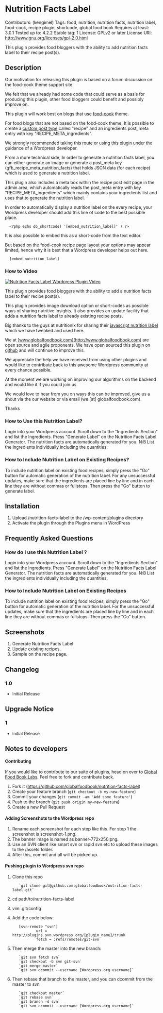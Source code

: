 # Nutrition Facts Label
Contributors: (kengimel)
Tags: food, nutrition, nutrition facts, nutrition label, food-cook, recipe plugin, shortcode, global food book
Requires at least: 3.0.1
Tested up to: 4.2.2
Stable tag: 1
License: GPLv2 or later
License URI: http://www.gnu.org/licenses/gpl-2.0.html

This plugin provides food bloggers with the ability to add nutrition facts label to their recipe post(s).

## Description

Our motivation for releasing this plugin is based on a forum discussion on the food-cook theme support site.

We felt that we already had some code that could serve as a basis for producing this plugin, other food bloggers could benefit and possibly improve on.

This plugin will work best on blogs that use [food-cook](http://themeforest.net/item/food-cook-multipurpose-food-recipe-wp-theme/4915630) theme.

For food blogs that are not based on the food-cook theme, It is possible to create a [custom post type](https://wordpress.org/plugins/custom-post-type-ui/) called "recipe" and an ingredients post_meta entry with key "RECIPE_META_ingredients".

We strongly recommended taking this route or using this plugin under the guidance of a Wordpress developer.

From a more technical side, In order to generate a nutrition facts label, you can either generate an image or generate a post_meta key (gfb_recipe_meta_nutrition_facts) that holds JSON data (for each recipe) which is used to generate a nutrition label.

This plugin also includes a meta box within the recipe post edit page in the admin area, which automatically reads the post_meta entry with key "RECIPE_META_ingredients" which mainly contains your ingredients list and uses that to generate the nutrition label.

In order to automatically display a nutrition label on the every recipe, your Wordpress developer should add this line of code to the best possible place.

```
  <?php echo do_shortcode( '[embed_nutrition_label]' ) ?>
```
It is also possible to embed this as a short-code from the text editor.

But based on the food-cook recipe page layout your options may appear limited, hence why it is best that a Wordpress developer helps out here.

```
  [embed_nutrition_label]
```
### How to Video
[![Nutrition Facts Label Wordpress Plugin Video](http://img.youtube.com/vi/oM1LoVSacss/0.jpg)](https://www.youtube.com/watch?v=oM1LoVSacss)

This plugin provides food bloggers with the ability to add a nutrition facts label to their recipe post(s).

This plugin provides image download option or short-codes as possible ways of sharing nutritive insights. It also provides an update facility that adds a nutrition facts label to already existing recipe posts.

Big thanks to the guys at nutritionix for sharing their [javascript nutrition label](https://github.com/nutritionix/nutrition-label) which we have tweaked and used here.  

We at [www.globalfoodbook.com](http://www.globalfoodbook.com) are open source and agile proponents. We have open sourced this plugin on [github](https://github.com/globalfoodbook/nutrition-facts-label) and will continue to improve this.

We appreciate the help we have received from using other plugins and would like to contribute back to this awesome Wordpress community at every chance possible.

At the moment we are working on improving our algorithms on the backend and would like it if you could join us.

We would love to hear from you on ways this can be improved, give us a shout via the our website or via email (we [at] globalfoodbook.com).

Thanks  

### How to Use this Nutrition Label?
Login into your Wordpress account.
Scroll down to the "Ingredients Section" and list the Ingredients.
Press "Generate Label" on the Nutrition Facts Label Generator.
The nutrition facts are automatically generated for you.
N:B List the ingredients individually including the quantities.

### How to Include Nutrition Label on Existing Recipes?
To include nutrition label on existing food recipes, simply press the "Go" button for automatic generation of the nutrition label.
For any unsuccessful updates, make sure that the ingredients are placed line by line and in each line they are without commas or fullstops.
Then press the "Go" button to generate label.


## Installation

1. Upload /nutrition-facts-label to the /wp-content/plugins directory
2. Activate the plugin through the Plugins menu in WordPress

## Frequently Asked Questions

### How do I use this Nutrition Label ?
Login into your Wordpress account.
Scroll down to the "Ingredients Section" and list the Ingredients.
Press "Generate Label" on the Nutrition Facts Label Generator.
The nutrition facts are automatically generated for you.
N:B List the ingredients individually including the quantities.

### How to Include Nutrition Label on Existing Recipes
To include nutrition label on existing food recipes, simply press the "Go" button for automatic generation of the nutrition label.
For the unsuccessful updates, make sure that the ingredients are placed line by line and in each line they are without commas or fullstops.
Then press the "Go" button.

## Screenshots

1. Generate Nutrition Facts Label
2. Update existing recipes.
3. Sample on the recipe page.

## Changelog

### 1.0
* Initial Release

## Upgrade Notice

### 1
* Initial Release

## Notes to developers

#### Contributing

If you would like to contribute to our suite of plugins, head on over to [Global Food Book Labs](https://github.com/globalfoodbook). Feel free to fork and contribute back.

1. Fork it (https://github.com/globalfoodbook/nutrition-facts-label)
2. Create your feature branch (`git checkout -b my-new-feature`)
3. Commit your changes (`git commit -am 'Add some feature'`)
4. Push to the branch (`git push origin my-new-feature`)
5. Create a new Pull Request

#### Adding Screenshots to the Wordpress repo

1. Rename each screenshot for each step like this. For step 1 the screenshot is screenshot-1.png.
2. The banner image is named as banner-772x250.png.
3. Use an SVN client like smart svn or rapid svn etc to upload these images to the /assets folder.
4. After this, commit and all will be picked up.

#### Pushing plugin to Wordpress svn repo

1. Clone this repo

          `git clone git@github.com:globalfoodbook/nutrition-facts-label.git`

2. cd path/to/nutrition-facts-label
3. vim .git/config
4. Add the code below:

          [svn-remote "svn"]
                  url = http://plugins.svn.wordpress.org/[plugin_name]/trunk
                  fetch = :refs/remotes/git-svn

5. Then merge the master into the new branch:

          `git svn fetch svn`
          `git checkout -b svn git-svn`
          `git merge master`
          `git svn dcommit --username [Wordpress.org username]`

6. Then rebase that branch to the master, and you can dcommit from the master to svn

          `git checkout master`
          `git rebase svn`
          `git branch -d svn`
          `git svn dcommit --username [Wordpress.org username]`
